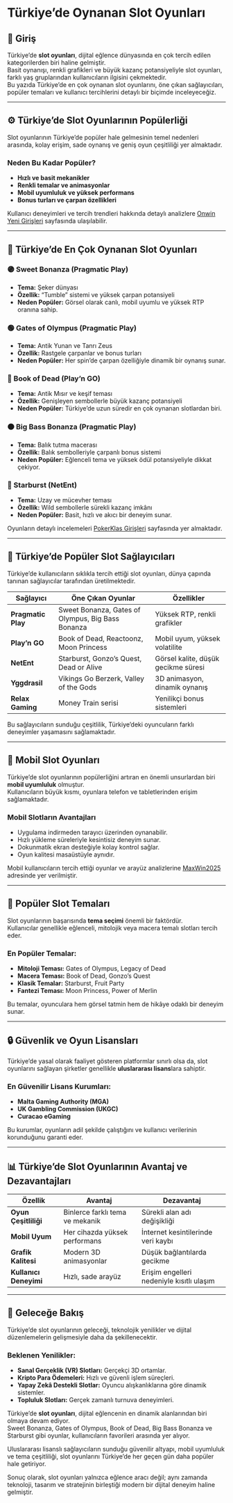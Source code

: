 # Türkiye’de Oynanan Slot Oyunları

## 📖 Giriş
Türkiye’de **slot oyunları**, dijital eğlence dünyasında en çok tercih edilen kategorilerden biri haline gelmiştir.  
Basit oynanışı, renkli grafikleri ve büyük kazanç potansiyeliyle slot oyunları, farklı yaş gruplarından kullanıcıların ilgisini çekmektedir.  
Bu yazıda Türkiye’de en çok oynanan slot oyunlarını, öne çıkan sağlayıcıları, popüler temaları ve kullanıcı tercihlerini detaylı bir biçimde inceleyeceğiz.  

---

## ⚙️ Türkiye’de Slot Oyunlarının Popülerliği
Slot oyunlarının Türkiye’de popüler hale gelmesinin temel nedenleri arasında, kolay erişim, sade oynanış ve geniş oyun çeşitliliği yer almaktadır.  

### Neden Bu Kadar Popüler?
- **Hızlı ve basit mekanikler**  
- **Renkli temalar ve animasyonlar**  
- **Mobil uyumluluk ve yüksek performans**  
- **Bonus turları ve çarpan özellikleri**  

Kullanıcı deneyimleri ve tercih trendleri hakkında detaylı analizlere [Onwin Yeni Girişleri](https://www.onwinyenigirisleri.com/) sayfasında ulaşılabilir.  

---

## 🎯 Türkiye’de En Çok Oynanan Slot Oyunları

### 🟣 Sweet Bonanza (Pragmatic Play)
- **Tema:** Şeker dünyası  
- **Özellik:** “Tumble” sistemi ve yüksek çarpan potansiyeli  
- **Neden Popüler:** Görsel olarak canlı, mobil uyumlu ve yüksek RTP oranına sahip.  

### 🟢 Gates of Olympus (Pragmatic Play)
- **Tema:** Antik Yunan ve Tanrı Zeus  
- **Özellik:** Rastgele çarpanlar ve bonus turları  
- **Neden Popüler:** Her spin’de çarpan özelliğiyle dinamik bir oynanış sunar.  

### 🔵 Book of Dead (Play’n GO)
- **Tema:** Antik Mısır ve keşif teması  
- **Özellik:** Genişleyen sembollerle büyük kazanç potansiyeli  
- **Neden Popüler:** Türkiye’de uzun süredir en çok oynanan slotlardan biri.  

### 🟠 Big Bass Bonanza (Pragmatic Play)
- **Tema:** Balık tutma macerası  
- **Özellik:** Balık sembolleriyle çarpanlı bonus sistemi  
- **Neden Popüler:** Eğlenceli tema ve yüksek ödül potansiyeliyle dikkat çekiyor.  

### 🔴 Starburst (NetEnt)
- **Tema:** Uzay ve mücevher teması  
- **Özellik:** Wild sembollerle sürekli kazanç imkânı  
- **Neden Popüler:** Basit, hızlı ve akıcı bir deneyim sunar.  

Oyunların detaylı incelemeleri [PokerKlas Girişleri](https://www.pokerklasgirisleri.com/) sayfasında yer almaktadır.  

---

## 🧩 Türkiye’de Popüler Slot Sağlayıcıları
Türkiye’de kullanıcıların sıklıkla tercih ettiği slot oyunları, dünya çapında tanınan sağlayıcılar tarafından üretilmektedir.  

| Sağlayıcı | Öne Çıkan Oyunlar | Özellikler |
|------------|-------------------|-------------|
| **Pragmatic Play** | Sweet Bonanza, Gates of Olympus, Big Bass Bonanza | Yüksek RTP, renkli grafikler |
| **Play’n GO** | Book of Dead, Reactoonz, Moon Princess | Mobil uyum, yüksek volatilite |
| **NetEnt** | Starburst, Gonzo’s Quest, Dead or Alive | Görsel kalite, düşük gecikme süresi |
| **Yggdrasil** | Vikings Go Berzerk, Valley of the Gods | 3D animasyon, dinamik oynanış |
| **Relax Gaming** | Money Train serisi | Yenilikçi bonus sistemleri |

Bu sağlayıcıların sunduğu çeşitlilik, Türkiye’deki oyuncuların farklı deneyimler yaşamasını sağlamaktadır.  

---

## 📱 Mobil Slot Oyunları
Türkiye’de slot oyunlarının popülerliğini artıran en önemli unsurlardan biri **mobil uyumluluk** olmuştur.  
Kullanıcıların büyük kısmı, oyunlara telefon ve tabletlerinden erişim sağlamaktadır.  

### Mobil Slotların Avantajları
- Uygulama indirmeden tarayıcı üzerinden oynanabilir.  
- Hızlı yükleme süreleriyle kesintisiz deneyim sunar.  
- Dokunmatik ekran desteğiyle kolay kontrol sağlar.  
- Oyun kalitesi masaüstüyle aynıdır.  

Mobil kullanıcıların tercih ettiği oyunlar ve arayüz analizlerine [MaxWin2025](https://www.maxwin2025.com/) adresinde yer verilmiştir.  

---

## 💎 Popüler Slot Temaları
Slot oyunlarının başarısında **tema seçimi** önemli bir faktördür.  
Kullanıcılar genellikle eğlenceli, mitolojik veya macera temalı slotları tercih eder.  

### En Popüler Temalar:
- **Mitoloji Teması:** Gates of Olympus, Legacy of Dead  
- **Macera Teması:** Book of Dead, Gonzo’s Quest  
- **Klasik Temalar:** Starburst, Fruit Party  
- **Fantezi Teması:** Moon Princess, Power of Merlin  

Bu temalar, oyunculara hem görsel tatmin hem de hikâye odaklı bir deneyim sunar.  

---

## 🔒 Güvenlik ve Oyun Lisansları
Türkiye’de yasal olarak faaliyet gösteren platformlar sınırlı olsa da, slot oyunlarını sağlayan şirketler genellikle **uluslararası lisans**lara sahiptir.  

### En Güvenilir Lisans Kurumları:
- **Malta Gaming Authority (MGA)**  
- **UK Gambling Commission (UKGC)**  
- **Curacao eGaming**  

Bu kurumlar, oyunların adil şekilde çalıştığını ve kullanıcı verilerinin korunduğunu garanti eder.  

---

## 📊 Türkiye’de Slot Oyunlarının Avantaj ve Dezavantajları

| Özellik | Avantaj | Dezavantaj |
|----------|----------|-------------|
| **Oyun Çeşitliliği** | Binlerce farklı tema ve mekanik | Sürekli alan adı değişikliği |
| **Mobil Uyum** | Her cihazda yüksek performans | İnternet kesintilerinde veri kaybı |
| **Grafik Kalitesi** | Modern 3D animasyonlar | Düşük bağlantılarda gecikme |
| **Kullanıcı Deneyimi** | Hızlı, sade arayüz | Erişim engelleri nedeniyle kısıtlı ulaşım |

---

## 🚀 Geleceğe Bakış
Türkiye’de slot oyunlarının geleceği, teknolojik yenilikler ve dijital düzenlemelerin gelişmesiyle daha da şekillenecektir.  

### Beklenen Yenilikler:
- **Sanal Gerçeklik (VR) Slotları:** Gerçekçi 3D ortamlar.  
- **Kripto Para Ödemeleri:** Hızlı ve güvenli işlem süreçleri.  
- **Yapay Zekâ Destekli Slotlar:** Oyuncu alışkanlıklarına göre dinamik sistemler.  
- **Topluluk Slotları:** Gerçek zamanlı turnuva deneyimleri.  

Türkiye’de **slot oyunları**, dijital eğlencenin en dinamik alanlarından biri olmaya devam ediyor.  
Sweet Bonanza, Gates of Olympus, Book of Dead, Big Bass Bonanza ve Starburst gibi oyunlar, kullanıcıların favorileri arasında yer alıyor.  

Uluslararası lisanslı sağlayıcıların sunduğu güvenilir altyapı, mobil uyumluluk ve tema çeşitliliği, slot oyunlarını Türkiye’de her geçen gün daha popüler hale getiriyor.  

Sonuç olarak, slot oyunları yalnızca eğlence aracı değil; aynı zamanda teknoloji, tasarım ve stratejinin birleştiği modern bir dijital deneyim haline gelmiştir.  
